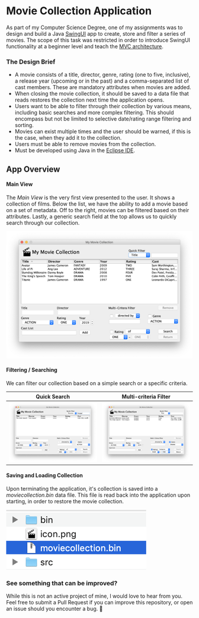 # Movie Collection Application
As part of my Computer Science Degree, one of my assignments was to design and build a Java [SwingUI](https://en.wikipedia.org/wiki/Swing_(Java)) app to create, store and filter a series of movies. The scope of this task was restricted in order to introduce SwingUI functionality at a beginner level and teach the [MVC architecture](https://en.wikipedia.org/wiki/Model–view–controller).

### The Design Brief
* A movie consists of a title, director, genre, rating (one to five, inclusive), a release year (upcoming or in the past) and a comma-separated list of cast members. These are mandatory attributes when movies are added.
* When closing the movie collection, it should be saved to a data file that reads restores the collection next time the application opens.
* Users want to be able to filter through their collection by various means, including basic searches and more complex filtering. This should encompass but not be limited to selective date/rating range filtering and sorting.
* Movies can exist multiple times and the user should be warned, if this is the case, when they add it to the collection.
* Users must be able to remove movies from the collection.
* Must be developed using Java in the [Eclipse IDE](https://www.eclipse.org).

## App Overview

#### Main View
The *Main View* is the very first view presented to the user. It shows a collection of films. Below the list, we have the ability to add a movie based on a set of metadata. Off to the right, movies can be filtered based on their attributes. Lastly, a generic search field at the top allows us to quickly search through our collection.

![Main View](/screenshots/main-view.png)

#### Filtering / Searching
We can filter our collection based on a simple search or a specific criteria.

Quick Search | Multi-criteria Filter
:-------------------------:|:-------------------------:
![Quick Filter](/screenshots/quick-filter.png)  |  ![Criteria Filter](/screenshots/criteria-filter.png)

#### Saving and Loading Collection
Upon terminating the application, it's collection is saved into a *moviecollection.bin* data file. This file is read back into the application upon starting, in order to restore the movie collection.

![Data File](/screenshots/data-file.png)

### See something that can be improved?
While this is not an active project of mine, I would love to hear from you. Feel free to submit a Pull Request if you can improve this repository, or open an issue should you encounter a bug. 🐞
